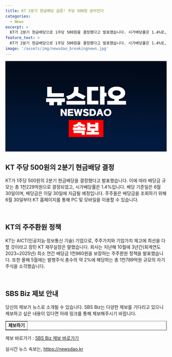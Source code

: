 ```yaml
---
title: KT 2분기 현금배당 급등! 주당 500원 쏟아진다
categories:
  - News
excerpt: >
  KT가 2분기 현금배당으로 1주당 500원을 결정했다고 발표했습니다. 시가배당률은 1.4%로, 총 배당금 규모는 1천229억원입니다. 배당 기준일은 6월 30일이며, 지급 예정일은 동일한 날입니다. KT는 AICT 기업으로 주주가치와 기업가치를 제고하기 위해 노력하고 있으며, 지난해 발표한 중기 주주환원 정책에 따라 자사주 매입·소각 등을 이행했습니다. 뉴스 자세히 보기 = https://url.kr/9pghjn
feature_text: >
  KT가 2분기 현금배당으로 1주당 500원을 결정했다고 발표했습니다. 시가배당률은 1.4%로, 총 배당금 규모는 1천229억원입니다. 배당 기준일은 6월 30일이며, 지급 예정일은 동일한 날입니다. KT는 AICT 기업으로 주주가치와 기업가치를 제고하기 위해 노력하고 있으며, 지난해 발표한 중기 주주환원 정책에 따라 자사주 매입·소각 등을 이행했습니다. 뉴스 자세히 보기 = https://url.kr/9pghjn
image: '/assets/img/newsdao_breakingnews.jpg'
---
```


<p><img src="/assets/img/newsdao_breakingnews.jpg" alt="ontimetimes 속보" /></p>

<h2 data-ke-size="size26">KT 주당 500원의 2분기 현금배당 결정</h2>

<p>KT가 1주당 500원의 2분기 현금배당을 결정했다고 발표했습니다. 이에 따라 배당금 규모는 총 1천229억원으로 결정되었고, 시가배당률은 1.4%입니다. 배당 기준일은 6월 30일이며, 배당금은 이달 30일에 지급될 예정입니다. 주주들은 배당금을 조회하기 위해 6월 30일부터 KT 홈페이지를 통해 PC 및 모바일을 이용할 수 있습니다.</p>

<p data-ke-size="size16">&nbsp;</p>

<h2 data-ke-size="size26">KT의 주주환원 정책</h2>

<p>KT는 AICT(인공지능·정보통신 기술) 기업으로, 주주가치와 기업가치 제고에 최선을 다할 것이라고 장민 KT 재무실장은 말했습니다. 회사는 지난해 10월에 3년간(회계연도 2023~2025년) 최소 연간 배당금 1천960원을 보장하는 주주환원 정책을 발표했습니다. 또한 올해 5월에는 발행주식 총수의 약 2%에 해당하는 총 1천789억원 규모의 자기주식을 소각했습니다.</p>

<p data-ke-size="size16">&nbsp;</p>

<h2 data-ke-size="size26">SBS Biz 제보 안내</h2>

<p>당신의 제보가 뉴스로 소개될 수 있습니다. SBS Biz는 다양한 제보를 기다리고 있으니 제보하고 싶은 내용이 있다면 아래 링크를 통해 제보해주시기 바랍니다.</p>

<table style="width: 100%;" border="1">
<tbody>
<tr>
<td style="text-align: center; height: 17px;"><b>제보하기</b></td>
</tr>
</tbody>
</table>

<p>제보 바로가기 : <a href="https://url.kr/9pghjn">SBS Biz 제보 바로가기</a></p>
실시간 뉴스 속보는, <a href="https://newsdao.kr" rel="dofollow">https://newsdao.kr</a>


